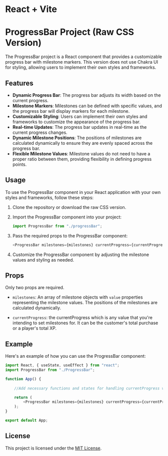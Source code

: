 # React + Vite

# ProgressBar Project (Raw CSS Version)

The ProgressBar project is a React component that provides a customizable progress bar with milestone markers. This version does not use Chakra UI for styling, allowing users to implement their own styles and frameworks.

## Features

- **Dynamic Progress Bar**: The progress bar adjusts its width based on the current progress.
- **Milestone Markers**: Milestones can be defined with specific values, and the progress bar will display markers for each milestone.
- **Customizable Styling**: Users can implement their own styles and frameworks to customize the appearance of the progress bar.
- **Real-time Updates**: The progress bar updates in real-time as the current progress changes.
- **Dynamic Milestone Positions**: The positions of milestones are calculated dynamically to ensure they are evenly spaced across the progress bar.
- **Flexible Milestone Values**: Milestone values do not need to have a proper ratio between them, providing flexibility in defining progress points.

## Usage

To use the ProgressBar component in your React application with your own styles and frameworks, follow these steps:

1. Clone the repository or download the raw CSS version.

2. Import the ProgressBar component into your project:

   ```javascript
   import ProgressBar from "./progressBar";


3. Pass the required props to the ProgressBar component:

   ```javascript
   <ProgressBar milestones={milestones} currentProgress={currentProgress} />
   ```

4. Customize the ProgressBar component by adjusting the milestone values and styling as needed.

## Props

Only two props are required.

- `milestones`: An array of milestone objects with `value` properties representing the milestone values. The positions of the milestones are calculated dynamically.

- `currentProgress`: the currentProgress which is any value that you're intending to set milestones for. It can be the customer's total purchase or a player's total XP.

## Example

Here's an example of how you can use the ProgressBar component:

```javascript
import React, { useState, useEffect } from "react";
import ProgressBar from "./ProgressBar";

function App() {
	
	//Add necessary functions and states for handling currentProgress value and milestones array of objects.

	return (
		<ProgressBar milestones={milestones} currentProgress={currentProgress} />
	);
}

export default App;

```

## License

This project is licensed under the [MIT License](LICENSE).
